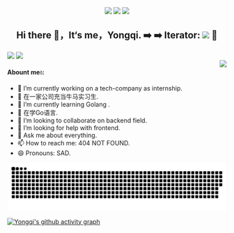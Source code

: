 <div align="center">
   <img src="https://img.shields.io/badge/-Vanyongqi-1572B6?style=flat-square&logo=Vanyongqi" /> 
 <img src="https://img.shields.io/badge/-GO-E34F26?style=flat-square&logo=GO&logoColor=white" />
  <img src="https://img.shields.io/badge/-GO-E34F26?style=flat-square&logo=GO&logoColor=white" />
 <h2 >Hi there 👋，It‘s me，Yongqi.       ➡️  ➡️ Iterator: <img src="https://profile-counter.glitch.me/vanyongqi/count.svg">   🚀 </h2>

</div>

<div>
   <img height="160px" src="https://github-readme-stats.vercel.app/api/top-langs/?username=vanyongqi&layout=compact"  >
  <img height="160px"   src="https://github-readme-stats.vercel.app/api?username=vanyongqi&show_icons=true&theme=transparent" >
</div>

  <img src="https://stats.justsong.cn/api/csdn?id=qq_41722524" style align="right">
<h4>Abount me💧:</h4>

- 🔭 I’m currently working on a tech-company as internship.
- 🔭 在一家公司充当牛马实习生.
- 🌱 I’m currently learning  Golang .
- 🌱 在学Go语言.
- 👯 I’m looking to collaborate on backend field.
- 🤔 I’m looking for help with frontend.
- 💬 Ask me about everything.
- 📫 How to reach me: 404 NOT FOUND. 
- 😄 Pronouns: SAD.


<div align="center"> <img src="https://raw.githubusercontent.com/vanyongqi/vanyongqi/output/github-contribution-grid-snake.svg"> </div>

[![Yongqi's github activity graph](https://github-readme-activity-graph.vercel.app/graph?username=vanyongqi&theme=minimal)](https://github.com/ashutosh00710/github-readme-activity-graph)








